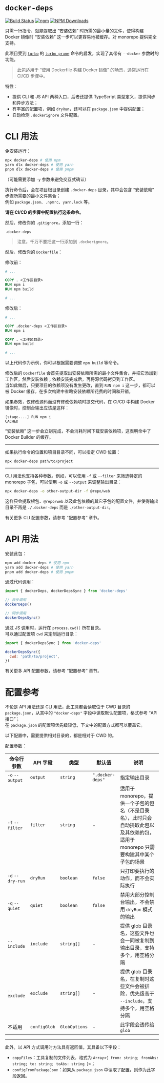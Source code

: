 # `docker-deps`

[![Build Status](https://drone.paperplane.cc/api/badges/jia-niang/docker-deps/status.svg)](https://drone.paperplane.cc/jia-niang/docker-deps) [![npm](https://img.shields.io/npm/v/docker-deps)](https://www.npmjs.com/package/docker-deps) [![NPM Downloads](https://img.shields.io/npm/dm/docker-deps.svg?style=flat)](https://npmcharts.com/compare/docker-deps?minimal=true)

只需一行指令，就能提取出 “安装依赖” 时所需的最小量的文件，使得构建 Docker 镜像时 “安装依赖” 这一步可以更容易地被缓存。对 monorepo 提供完全支持。

此项目受到 [`turbo`](https://www.npmjs.com/package/turbo) 的 [`turbo prune`](https://turbo.build/repo/docs/reference/prune) 命令的启发，实现了其带有 `--docker` 参数时的功能。

> 此包适用于 “使用 Dockerfile 构建 Docker 镜像” 的场景，通常运行在 CI/CD 步骤中。

特性：

- 提供 CLI 和 JS API 两种入口，后者还提供 TypeScript 类型定义，提供同步和异步方法；
- 有丰富的配置项，例如 `dryRun`，还可以在 `package.json` 中提供配置；
- 自动检测 `.dockerignore` 文件配置。

# CLI 用法

免安装运行：

```bash
npx docker-deps # 使用 npm
yarn dlx docker-deps # 使用 yarn
pnpm dlx docker-deps # 使用 pnpm
```

（可能需要添加 `-y` 参数来避免交互式确认）

执行命令后，会在项目根目录创建 `.docker-deps` 目录，其中会包含 “安装依赖” 步骤所需要的最小文件集合；  
例如 `package.json`、`.npmrc`、`yarn.lock` 等。

**请在 CI/CD 的步骤中配置执行这条命令。**

然后，修改你的 `.gitignore`，添加一行：

```
.docker-deps
```

> 注意，千万不要把这一行添加到 `.dockerignore`。

然后，修改你的 `Dockerfile`：

修改前：

```Dockerfile
# ...

COPY . <工作区目录>
RUN npm i
RUN npm build

# ...
```

修改后：

```Dockerfile
# ...

COPY .docker-deps <工作区目录>
RUN npm i

COPY . <工作区目录>
RUN npm build

# ...
```

以上代码作为示例，你可以根据需要调整 `npm build` 等命令。

修改后的 `Dockerfile` 会首先提取出安装依赖所需的最小文件集合，并把它添加到工作区，然后安装依赖；依赖安装完成后，再将源代码拷贝到工作区。  
当如此做后，只要项目的依赖项没有发生更改，直到 `RUN npm i` 这一步，都可以被 Docker 缓存，在多次构建中省略安装依赖所花费的时间和开销。

如果奏效，仅修改源码而没有修改依赖项时提交代码，在 CI/CD 中构建 Docker 镜像时，控制台输出应该是这样：

```
[stage-...] RUN npm i
CACHED
```

“安装依赖” 这一步会立刻完成，不会消耗时间下载安装依赖项，这表明命中了 Docker Builder 的缓存。

---

如果执行命令的位置和项目目录不同，可以指定 CWD 位置：

```bash
npx docker-deps path/to/project
```

---

CLI 用法也支持各种参数。例如，可以使用 `-f` 或 `--filter` 来筛选特定的 monorepo 子包，可以使用 `-o` 或 `--output` 来调整输出目录：

```bash
npx docker-deps -o other-output-dir -f @repo/web
```

这样只会提取根包、`@repo/web` 以及此包依赖的其它子包的配置文件，并使得输出目录不再是 `./.docker-deps` 而是 `./other-output-dir`。

有关更多 CLI 配置参数，请参考 “配置参考” 章节。

# API 用法

安装此包：

```bash
npm add docker-deps # 使用 npm
yarn add docker-deps # 使用 yarn
pnpm add docker-deps # 使用 pnpm
```

通过代码调用：

```javascript
import { dockerDeps, dockerDepsSync } from 'docker-deps'

// 异步调用
dockerDeps()

// 同步调用
dockerDepsSync()
```

通过 JS 调用时，运行在 `process.cwd()` 所在目录。  
可以通过配置项 `cwd` 来定制运行目录：

```javascript
import { dockerDepsSync } from 'docker-deps'

dockerDepsSync({
  cwd: 'path/to/project',
})
```

有关更多 API 配置参数，请参考 “配置参考” 章节。

# 配置参考

不论是 API 用法还是 CLI 用法，此工具都会读取位于 CWD 目录的 `package.json`，从其中的 `"docker-deps"` 字段中读取默认配置项，格式参考 “API 接口”；  
在 `package.json` 的配置项优先级较低，下文中的配置方式都可以覆盖它。

以下配置中，需要提供相对目录的，都是相对于 CWD 的。

配置参数：

| 命令行参数       | API 字段     | 类型          | 默认值           | 说明                                                                                                                                |
| ---------------- | ------------ | ------------- | ---------------- | ----------------------------------------------------------------------------------------------------------------------------------- |
| `-o` `--output`  | `output`     | `string`      | `".docker-deps"` | 指定输出目录                                                                                                                        |
| `-f` `--filter`  | `filter`     | `string`      | -                | 适用于 monorepo，提供一个子包的包名（不是目录名），此时只会自动提取此包以及其依赖的包，适用于 monorepo 只需要构建其中某个子包的场景 |
| `-d` `--dry-run` | `dryRun`     | `boolean`     | `false`          | 只打印要执行的动作，而不会实际执行                                                                                                  |
| `-q` `--quiet`   | `quiet`      | `boolean`     | `false`          | 禁用大部分控制台输出，不会禁用 `dryRun` 模式的输出                                                                                  |
| `--include`      | `include`    | `string[]`    | -                | 提供 glob 目录名，这些文件也会一同被复制到输出目录，支持多个，用空格分隔                                                            |
| `--exclude`      | `exclude`    | `string[]`    | -                | 提供 glob 目录名，在复制时这些文件会被排除，优先级高于 `--include`，支持多个，用空格分隔                                            |
| 不适用           | `configGlob` | `GlobOptions` | -                | 此字段会透传给 `glob`                                                                                                               |

---

此外，以 API 方式调用时方法具有返回值，其具备以下字段：

- `copyFiles`：工具复制的文件列表，格式为 `Array<{ from: string; fromAbs: string; to: string; toAbs: string }>`；
- `configFromPackageJson`：如果从 `package.json` 中读取了配置，则作为此字段返回。
